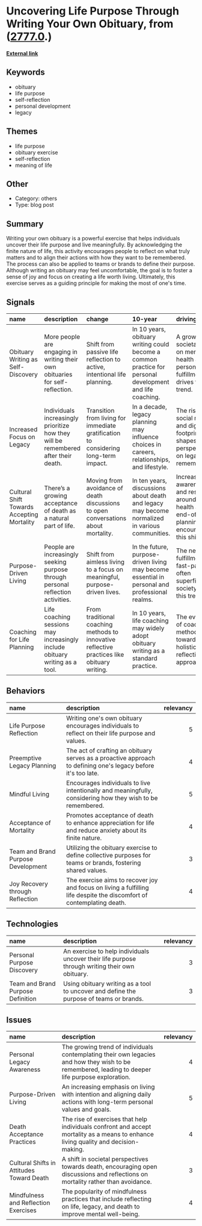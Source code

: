 # __Uncovering Life Purpose Through Writing Your Own Obituary__, from ([2777.0](https://kghosh.substack.com/p/2777.0).)

__[External link](https://www.fearlessculture.design/blog-posts/write-obituary-exercise)__



## Keywords

* obituary
* life purpose
* self-reflection
* personal development
* legacy

## Themes

* life purpose
* obituary exercise
* self-reflection
* meaning of life

## Other

* Category: others
* Type: blog post

## Summary

Writing your own obituary is a powerful exercise that helps individuals uncover their life purpose and live meaningfully. By acknowledging the finite nature of life, this activity encourages people to reflect on what truly matters and to align their actions with how they want to be remembered. The process can also be applied to teams or brands to define their purpose. Although writing an obituary may feel uncomfortable, the goal is to foster a sense of joy and focus on creating a life worth living. Ultimately, this exercise serves as a guiding principle for making the most of one's time.

## Signals

| name                                       | description                                                                        | change                                                                                      | 10-year                                                                                                  | driving-force                                                                                         |   relevancy |
|:-------------------------------------------|:-----------------------------------------------------------------------------------|:--------------------------------------------------------------------------------------------|:---------------------------------------------------------------------------------------------------------|:------------------------------------------------------------------------------------------------------|------------:|
| Obituary Writing as Self-Discovery         | More people are engaging in writing their own obituaries for self-reflection.      | Shift from passive life reflection to active, intentional life planning.                    | In 10 years, obituary writing could become a common practice for personal development and life coaching. | A growing societal focus on mental health and personal fulfillment drives this trend.                 |           4 |
| Increased Focus on Legacy                  | Individuals increasingly prioritize how they will be remembered after their death. | Transition from living for immediate gratification to considering long-term impact.         | In a decade, legacy planning may influence choices in careers, relationships, and lifestyle.             | The rise of social media and digital footprints shapes perspectives on legacy and remembrance.        |           5 |
| Cultural Shift Towards Accepting Mortality | There’s a growing acceptance of death as a natural part of life.                   | Moving from avoidance of death discussions to open conversations about mortality.           | In ten years, discussions about death and legacy may become normalized in various communities.           | Increased awareness and resources around mental health and end-of-life planning encourage this shift. |           4 |
| Purpose-Driven Living                      | People are increasingly seeking purpose through personal reflection activities.    | Shift from aimless living to a focus on meaningful, purpose-driven lives.                   | In the future, purpose-driven living may become essential in personal and professional realms.           | The need for fulfillment in a fast-paced, often superficial society fuels this trend.                 |           5 |
| Coaching for Life Planning                 | Life coaching sessions may increasingly include obituary writing as a tool.        | From traditional coaching methods to innovative reflective practices like obituary writing. | In 10 years, life coaching may widely adopt obituary writing as a standard practice.                     | The evolution of coaching methodologies towards more holistic and reflective approaches.              |           3 |

## Behaviors

| name                               | description                                                                                                           |   relevancy |
|:-----------------------------------|:----------------------------------------------------------------------------------------------------------------------|------------:|
| Life Purpose Reflection            | Writing one's own obituary encourages individuals to reflect on their life purpose and values.                        |           5 |
| Preemptive Legacy Planning         | The act of crafting an obituary serves as a proactive approach to defining one's legacy before it's too late.         |           4 |
| Mindful Living                     | Encourages individuals to live intentionally and meaningfully, considering how they wish to be remembered.            |           5 |
| Acceptance of Mortality            | Promotes acceptance of death to enhance appreciation for life and reduce anxiety about its finite nature.             |           4 |
| Team and Brand Purpose Development | Utilizing the obituary exercise to define collective purposes for teams or brands, fostering shared values.           |           3 |
| Joy Recovery through Reflection    | The exercise aims to recover joy and focus on living a fulfilling life despite the discomfort of contemplating death. |           4 |

## Technologies

| name                              | description                                                                                    |   relevancy |
|:----------------------------------|:-----------------------------------------------------------------------------------------------|------------:|
| Personal Purpose Discovery        | An exercise to help individuals uncover their life purpose through writing their own obituary. |           3 |
| Team and Brand Purpose Definition | Using obituary writing as a tool to uncover and define the purpose of teams or brands.         |           3 |

## Issues

| name                                      | description                                                                                                                                       |   relevancy |
|:------------------------------------------|:--------------------------------------------------------------------------------------------------------------------------------------------------|------------:|
| Personal Legacy Awareness                 | The growing trend of individuals contemplating their own legacies and how they wish to be remembered, leading to deeper life purpose exploration. |           4 |
| Purpose-Driven Living                     | An increasing emphasis on living with intention and aligning daily actions with long-term personal values and goals.                              |           5 |
| Death Acceptance Practices                | The rise of exercises that help individuals confront and accept mortality as a means to enhance living quality and decision-making.               |           4 |
| Cultural Shifts in Attitudes Toward Death | A shift in societal perspectives towards death, encouraging open discussions and reflections on mortality rather than avoidance.                  |           3 |
| Mindfulness and Reflection Exercises      | The popularity of mindfulness practices that include reflecting on life, legacy, and death to improve mental well-being.                          |           4 |